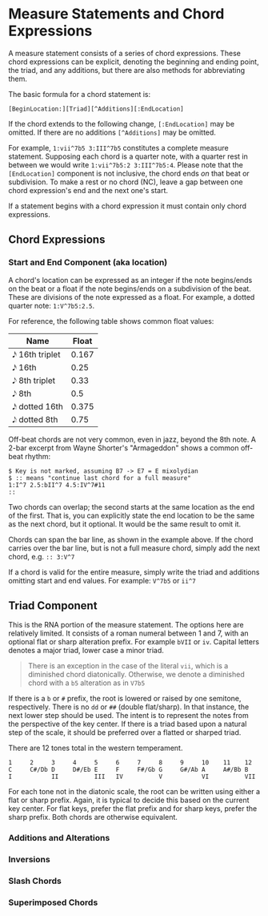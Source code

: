 # Measure Statements and Chord Expressions

A measure statement consists of a series of chord expressions.
These chord expressions can be explicit, denoting the beginning and ending point, the triad, and any additions, but there are also methods for abbreviating them.

The basic formula for a chord statement is:

```
[BeginLocation:][Triad][^Additions][:EndLocation]
```

If the chord extends to the following change, `[:EndLocation]` may be omitted. If there are no additions `[^Additions]` may be omitted.

For example, `1:vii^7b5 3:III^7b5` constitutes a complete measure statement.
Supposing each chord is a quarter note, with a quarter rest in between we would write `1:vii^7b5:2 3:III^7b5:4`.
Please note that the `[EndLocation]` component is not inclusive, the chord ends *on* that beat or subdivision.
To make a rest or no chord (NC), leave a gap between one chord expression's end and the next one's start.

If a statement begins with a chord expression it must contain only chord expressions.

## Chord Expressions

### Start and End Component (aka location)

A chord's location can be expressed as an integer if the note begins/ends on the beat or a float if the note begins/ends on a subdivision of the beat.
These are divisions of the note expressed as a float. For example, a dotted quarter note: `1:V^7b5:2.5`.

For reference, the following table shows common float values:

| Name           | Float |
| -------------- | ----- |
| 𝅘𝅥𝅯 16th triplet | 0.167 |
| 𝅘𝅥𝅯 16th         | 0.25  |
| 𝅘𝅥𝅮 8th triplet  | 0.33  |
| 𝅘𝅥𝅮 8th          | 0.5   |
| 𝅘𝅥𝅯𝅭 dotted 16th  | 0.375 |
| 𝅘𝅥𝅮𝅭 dotted 8th   | 0.75  |

Off-beat chords are not very common, even in jazz, beyond the 8th note.
A 2-bar excerpt from Wayne Shorter's "Armageddon" shows a common off-beat rhythm:

```
$ Key is not marked, assuming B7 -> E7 = E mixolydian
$ :: means "continue last chord for a full measure"
1:I^7 2.5:bII^7 4.5:IV^7#11
::
```

Two chords can overlap; the second starts at the same location as the end of the first.
That is, you can explicitly state the end location to be the same as the next chord, but it optional.
It would be the same result to omit it.

Chords can span the bar line, as shown in the example above.
If the chord carries over the bar  line, but is not a full measure chord, simply add the next chord, e.g. `:: 3:V^7`

If a chord is valid for the entire measure, simply write the triad and additions omitting start and end values.
For example: `V^7b5` or `ii^7`

## Triad Component

This is the RNA portion of the measure statement. The options here are relatively limited. It consists of a roman numeral between 1 and 7, with an optional flat or sharp alteration prefix. For example `bVII` or `iv`. Capital letters denotes a major triad, lower case a minor triad.

>There is an exception in the case of the literal `vii`, which is a diminished chord diatonically. Otherwise, we denote a diminished chord with a `b5` alteration as in `V7b5`

If there is a `b` or `#` prefix, the root is lowered or raised by one semitone, respectively. There is no `dd` or `##` (double flat/sharp). In that instance, the next lower step should be used. The intent is to represent the notes from the perspective of the key center. If there is a triad based upon a natural step of the scale, it should be preferred over a flatted or sharped triad.

There are 12 tones total in the western temperament.

```
1     2     3     4     5     6     7     8     9     10    11    12
C     C#/Db D     D#/Eb E     F     F#/Gb G     G#/Ab A     A#/Bb B
I           II          III   IV          V           VI          VII
```

For each tone not in the diatonic scale, the root can be written using either a flat or sharp prefix. Again, it is typical to decide this based on the current key center. For flat keys, prefer the flat prefix and for sharp keys, prefer the sharp prefix. Both chords are otherwise equivalent.

### Additions and Alterations

### Inversions

### Slash Chords

### Superimposed Chords